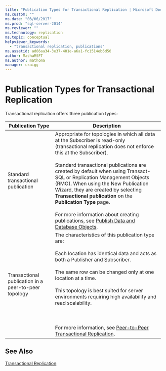 ```yaml
---
title: "Publication Types for Transactional Replication | Microsoft Docs"
ms.custom: ""
ms.date: "03/06/2017"
ms.prod: "sql-server-2014"
ms.reviewer: ""
ms.technology: replication
ms.topic: conceptual
helpviewer_keywords: 
  - "transactional replication, publications"
ms.assetid: ad66aa34-3e37-401e-a6a1-fc1514eb6d50
author: MashaMSFT
ms.author: mathoma
manager: craigg
---
```

# Publication Types for Transactional Replication
  Transactional replication offers three publication types:  
  
|Publication Type|Description|  
|----------------------|-----------------|  
|Standard transactional publication|Appropriate for topologies in which all data at the Subscriber is read-only (transactional replication does not enforce this at the Subscriber).<br /><br /> Standard transactional publications are created by default when using Transact-SQL or Replication Management Objects (RMO). When using the New Publication Wizard, they are created by selecting **Transactional publication** on the **Publication Type** page.<br /><br /> For more information about creating publications, see [Publish Data and Database Objects](../publish/publish-data-and-database-objects.md).|  
|Transactional publication in a peer-to-peer topology|The characteristics of this publication type are:<br /><br /> Each location has identical data and acts as both a Publisher and Subscriber.<br /><br /> The same row can be changed only at one location at a time.<br /><br /> This topology is best suited for server environments requiring high availability and read scalability.<br /><br /> <br /><br /> For more information, see [Peer-to-Peer Transactional Replication](peer-to-peer-transactional-replication.md).|  
  
## See Also  
 [Transactional Replication](transactional-replication.md)  
  
  
